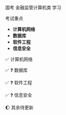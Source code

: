 国考 金融监管计算机类 学习

考试重点

- **计算机网络**
- **数据库** 
- **软件工程**
- **信息安全** 

 

✅ 计算机网络

✅ :question: ​数据库 

✅ :question: 软件工程

✅ :question: 信息安全

:moon: 其余待更新



